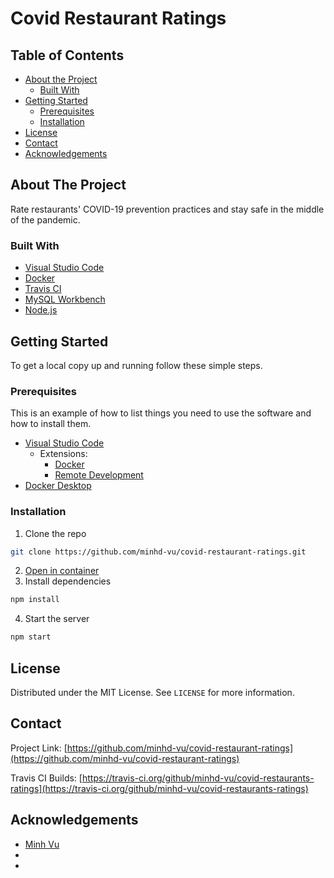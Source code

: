# Covid Restaurant Ratings

<!-- TABLE OF CONTENTS -->
## Table of Contents

* [About the Project](#about-the-project)
  * [Built With](#built-with)
* [Getting Started](#getting-started)
  * [Prerequisites](#prerequisites)
  * [Installation](#installation)
* [License](#license)
* [Contact](#contact)
* [Acknowledgements](#acknowledgements)

<!-- ABOUT THE PROJECT -->
## About The Project

Rate restaurants' COVID-19 prevention practices and stay safe in the middle of the pandemic.

### Built With

* [Visual Studio Code](https://code.visualstudio.com/)
* [Docker](https://www.docker.com/)
* [Travis CI](https://travis-ci.org/)
* [MySQL Workbench](https://dev.mysql.com/downloads/workbench/)
* [Node.js](https://nodejs.org/en/)

<!-- GETTING STARTED -->
## Getting Started

To get a local copy up and running follow these simple steps.

### Prerequisites

This is an example of how to list things you need to use the software and how to install them.
* [Visual Studio Code](https://code.visualstudio.com/)
    * Extensions:
        * [Docker](https://marketplace.visualstudio.com/items?itemName=ms-azuretools.vscode-docker)
        * [Remote Development](https://marketplace.visualstudio.com/items?itemName=ms-vscode-remote.vscode-remote-extensionpack)
* [Docker Desktop](https://www.docker.com/)

### Installation

1. Clone the repo
```sh
git clone https://github.com/minhd-vu/covid-restaurant-ratings.git
```
2. [Open in container](https://code.visualstudio.com/docs/remote/containers)
3. Install dependencies
```sh
npm install
```
4. Start the server
```sh
npm start
```

<!-- LICENSE -->
## License

Distributed under the MIT License. See `LICENSE` for more information.

<!-- CONTACT -->
## Contact

Project Link: [https://github.com/minhd-vu/covid-restaurant-ratings](https://github.com/minhd-vu/covid-restaurant-ratings)

Travis CI Builds: [https://travis-ci.org/github/minhd-vu/covid-restaurants-ratings](https://travis-ci.org/github/minhd-vu/covid-restaurants-ratings)

<!-- ACKNOWLEDGEMENTS -->
## Acknowledgements

* [Minh Vu](https://github.com/minhd-vu)
* []()
* []()
